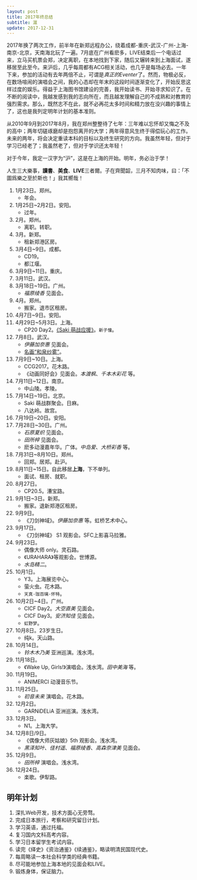 ```yaml
---
layout: post
title: 2017年终总结
subtitle: 滬
update: 2017-12-31
---
```


2017年换了两次工作，前半年在新郑远程办公，绕着成都-重庆-武汉-广州-上海-南京-北京，天南海北玩了一遍。7月底在广州看麽多，LIVE结束后一个电话过来，立马买机票会郑，决定离职，在本地找到下家，随后又辗转来到上海面试，遂移居至此至今。来沪后，几乎每周都有ACG相关活动，也几乎是每场必去。一年下来，参加的活动有去年两倍不止，可谓是*真正的Eventer*了。然而，物极必反，在数场喧闹的演唱会之间，我的心态却在年末的这段时间逐渐变化了，开始反思这样过度的娱乐。得益于上海图书馆建设的完善，我开始读书、开始寻求知识了。在不断的阅读中，我越发感到我的志向所在，而且越发理解自己的不成熟和对教育的强烈需求。那么，既然志不在此，就不必再花太多时间和精力放在没兴趣的事情上了，这也是我列定明年计划的基本准则。

从2010年9月到2017年8月，我在郑州整整待了七年：三年难以忘怀却又悔之不及的高中；两年切磋琢磨却是抱怨离开的大学；两年得意风生终于得偿玩心的工作。未来的两年，将会决定重读本科的目标以及终生研究的方向。我虽然年轻，但对于学习已经老了；我虽然老了，但对于学识还太年轻！

对于今年，我定一汉字为“沪”，这是在上海的开始。明年，务必治于学！

人生三大樂事，**讀書**、**美食**、**LIVE**三者爾。子在齊聞韶，三月不知肉味，曰：「不圖爲樂之至於斯也！」我其嚮哉！

1. 1月23日。郑州。
    * 年会。
1. 1月25日~2月2日。安阳。
    * 过年。
1. 2月。郑州。
    * 离职。转职。
1. 3月。新郑。
    * 租新郑港区房。
1. 3月4日~9日。成都。
    * CD19。
    * 都江堰。
1. 3月9日~11日。重庆。
1. 3月11日。武汉。
1. 3月18日~19日。广州。
    * *福原绫香* 见面会。
1. 4月。郑州。
    * 搬家。退市区租房。
1. 4月7日~9日。安阳。
1. 4月29日~5月3日。上海。
    * CP20 Day2。[《Saki 萌战应援》](http://blog.kingfree.moe/2017/05/06/saimoe-naomoe-open-source.html)。`新子憧`。
1. 7月8日。武汉。
    * *伊藤加奈惠* 见面会。
    * [名画“和泉纱雾”](https://weibo.com/1782869715/FbqcB6kIB)。
1. 7月9日~10日。上海。
    * CCG2017。花木路。
    * 《动画同好会》见面会。*本渡枫*、*千本木彩花* 等。
1. 7月11日~12日。南京。
    * 中山陵。孝陵。
1. 7月14日~19日。北京。
    * Saki 萌战群聚会。日麻。
    * 八达岭。故宫。
1. 7月19日~20日。安阳。
1. 7月28日~30日。广州。
    * *石原夏织* 见面会。
    * *田所梓* 见面会。
    * 麽多动漫嘉年华。广体。*中岛爱*、*大桥彩香* 等。
1. 7月31日~8月10日。郑州。
    * 回郑。居郑。赴沪。
1. 8月11日~15日。自此移居**上海**，下不单列。
    * 面试、租房、就职。
1. 8月27日。
    * CP20.5。漕宝路。
1. 9月1日~3日。新郑。
    * 搬家。退新郑港区租房。
1. 9月9日。
    * 《刀剑神域》。*伊藤加奈惠* 等。虹桥艺术中心。
1. 9月17日。
    * 《刀剑神域》 S1 观影会。SFC上影喜马拉雅。
1. 9月23日。
    * 偶像大师 only。灵石路。
    * 《URAHARA》等观影会。世博源。
    * *水岛精二*。
1. 10月1日。
    * Y3。上海展览中心。
    * 萤火虫。花木路。
    * `天真·珈百璃·怀特`。
1. 10月2日~4日。广州。
    * CICF Day2。*大空直美* 见面会。
    * CICF Day3。*安济知佳* 见面会。
    * `虹野梦`。
1. 10月8日。23岁生日。
    * 纯k。天山路。
1. 10月14日。
    * *铃木木乃美* 亚洲巡演。浅水湾。
1. 11月18日。
    * 《Wake Up, Girls!》演唱会。浅水湾。*田中美海* 等。
1. 11月19日。
    * ANIMERCI 动漫音乐节。
1. 11月25日。
    * *初音未来* 演唱会。花木路。
1. 12月2日。
    * GARNiDELiA 亚洲巡演。浅水湾。
1. 12月3日。
    * N1。上海大学。
1. 12月8日/9日。
    * 《偶像大师灰姑娘》5th 观影会。浅水湾。
    * *黑泽知叶*、*佳村遥*、*福原绫香*、*高森奈津美* 见面会。
1. 12月9日。
    * *田所梓* 演唱会。浅水湾。
1. 12月24日。
    * 楽歌。伊犁路。

## 明年计划

1. 深扎Web开发，技术方面心无旁骛。
1. 完成日本旅行，考察和研究留日计划。
1. 学习英语，通过托福。
1. 复习国内文科高考内容。
1. 学习日本留学生考试内容。
1. 读完《绎史》《资治通鉴》《续通鉴》，略读明清民国现代史。
1. 每周略读一本社会科学类的经典书籍。
1. 尽可能地参加上海本地的见面会和LIVE。
1. 锻炼身体，保证脑力。
